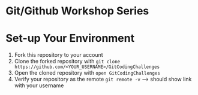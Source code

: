 # Git/Github Workshop Series

# Set-up Your Environment
1. Fork this repository to your account
2. Clone the forked repository with `git clone https://github.com/<YOUR_USERNAME>/GitCodingChallenges`
3. Open the cloned repository with `open GitCodingChallenges`
4. Verify your repository as the remote `git remote -v` --> should show link with your username

